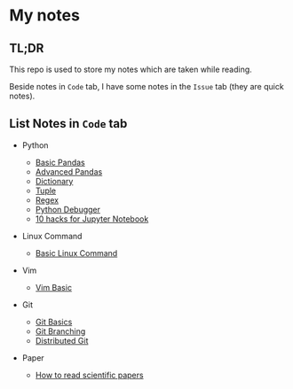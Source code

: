 # My notes

## TL;DR

This repo is used to store my notes which are taken while reading.

Beside notes in `Code` tab, I have some notes in the `Issue` tab (they are quick notes).

## List Notes in `Code` tab

* Python
  * [Basic Pandas](Python/Basic%20Pandas.md)
  * [Advanced Pandas](Python/Advanced%20Pandas.md)
  * [Dictionary](Python/Dictionary.md)
  * [Tuple](Python/Tuple.md)
  * [Regex](Python/Regex.md)
  * [Python Debugger](Python/Python%20Debugger.md)
  * [10 hacks for Jupyter Notebook](Python/10%20hacks%20for%20Jupyter%20Notebook.md)
  
* Linux Command
  * [Basic Linux Command](Linux%20Command/basic_linux_command.md)
  
* Vim
  * [Vim Basic](Vim/vim_basic.md)

* Git
  * [Git Basics](Git/Git%20Basics.md)
  * [Git Branching](Git/Git%20Branching.md)
  * [Distributed Git](Git/Distributed%20Git.md)

* Paper
  * [How to read scientific papers](Paper/How%20To%20Read%20Scientific%20Papers.md)
